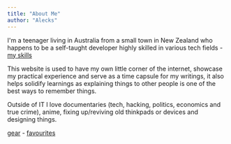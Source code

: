 ```yaml
---
title: "About Me"
author: "Alecks"
---
```


I'm a teenager living in Australia from a small town in New Zealand who happens to be a self-taught developer highly skilled in various tech fields - [my skills](/skills)

This website is used to have my own little corner of the internet, showcase my practical experience and serve as a time capsule for my writings, it also helps solidify learnings as explaining things to other people is one of the best ways to remember things.

Outside of IT I love documentaries (tech, hacking, politics, economics and true crime), anime, fixing up/reviving old thinkpads or devices and designing things.

[gear](/gear) - [favourites](/favourites)